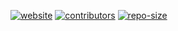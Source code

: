 </p>
<p align="left">

<a href="https://software-engineering-s19-group10.github.io/website/"> 
  <img alt="website" src="https://img.shields.io/website-up-down-green-red/https/software-engineering-s19-group10.github.io%2Fwebsite%2F.svg?label=website-status"/></a>
<a href="https://github.com/software-engineering-s19-group10/website/graphs/contributors">
  <img alt="contributors" src="https://img.shields.io/github/contributors/software-engineering-s19-group10/website.svg?style=popout" /></a>
<a href="https://github.com/software-engineering-s19-group10/website"> 
  <img alt="repo-size" src="https://img.shields.io/github/repo-size/software-engineering-s19-group10/website.svg?style=popout"/></a>

</p>
